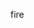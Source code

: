 fire

<!---
meepzyosu/meepzyosu is a ✨ special ✨ repository because its `README.md` (this file) appears on your GitHub profile.
You can click the Preview link to take a look at your changes.
